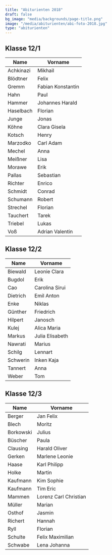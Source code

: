 ```yaml
---
title: "Abiturienten 2018"
draft: false
bg_image: "media/backgrounds/page-title.png"
image: "/media/abiturienten/abi-foto-2018.jpg"
type: "abiturienten"
---
```


## Klasse 12/1

|Name|Vorname|
|-|-|
|Achkinazi|Mikhail|
|Blödtner|Felix|
|Gremm|Fabian Konstantin|
|Hahn|Paul|
|Hammer|Johannes Harald|
|Haselbach|Florian|
|Junge|Jonas|
|Köhne|Clara Gisela|
|Kotsch|Henry|
|Marzodko|Carl Adam|
|Mechel|Anna|
|Meißner|Lisa|
|Morawe|Erik|
|Pallas|Sebastian|
|Richter|Enrico|
|Schmidt|Conrad|
|Schumann|Robert|
|Strechel|Florian|
|Tauchert|Tarek|
|Triebel|Lukas|
|Voß|Adrian Valentin|

## Klasse 12/2

|Name|Vorname|
|-|-|
|Biewald|Leonie Clara|
|Bugdol|Erik|
|Cao|Carolina Sirui|
|Dietrich|Emil Anton|
|Enke|Niklas|
|Günther|Friedrich|
|Hilpert|Janosch|
|Kulej|Alica Maria|
|Markus|Julia Elisabeth|
|Nawrati|Marius|
|Schilg|Lennart|
|Schwerin|Inken Kaja|
|Tannert|Anna|
|Weber|Tom|

## Klasse 12/3

|Name|Vorname|
|-|-|
|Berger|Jan Felix|
|Blech|Moritz|
|Borkowski|Julius|
|Büscher|Paula|
|Clausing|Harald Oliver|
|Gerken|Marlene Leonie|
|Haase|Karl Philipp|
|Holke|Martin|
|Kaufmann|Kim Sophie|
|Kaufmann|Tim Eric|
|Mammen|Lorenz Carl Christian|
|Müller|Marian|
|Osthof|Jasmin|
|Richert|Hannah|
|Ryll|Florian|
|Schulte|Felix Maximilian|
|Schwabe|Lena Johanna|
